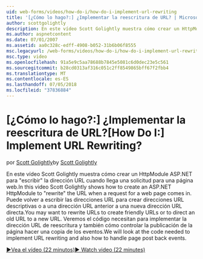```yaml
---
uid: web-forms/videos/how-do-i/how-do-i-implement-url-rewriting
title: '[¿Cómo lo hago?:] ¿Implementar la reescritura de URL? | Microsoft Docs'
author: scottgolightly
description: En este vídeo Scott Golightly muestra cómo crear un HttpModule ASP.NET ' reescribir ' la dirección URL cuando llega una solicitud para una página web. Es posible que desee volver a escribir...
ms.author: aspnetcontent
ms.date: 07/01/2007
ms.assetid: aa0c328c-edff-4908-b052-31b6b06f8555
msc.legacyurl: /web-forms/videos/how-do-i/how-do-i-implement-url-rewriting
msc.type: video
ms.openlocfilehash: 91a5e9c5aa78688b7845e5081c6d0dec23e5c561
ms.sourcegitcommit: b28cd0313af316c051c2ff8549865bff67f2fbb4
ms.translationtype: MT
ms.contentlocale: es-ES
ms.lasthandoff: 07/05/2018
ms.locfileid: "37836884"
---
```

<a name="how-do-i-implement-url-rewriting"></a><span data-ttu-id="1d6f4-105">[¿Cómo lo hago?:] ¿Implementar la reescritura de URL?</span><span class="sxs-lookup"><span data-stu-id="1d6f4-105">[How Do I:] Implement URL Rewriting?</span></span>
====================
<span data-ttu-id="1d6f4-106">por [Scott Golightly](https://github.com/scottgolightly)</span><span class="sxs-lookup"><span data-stu-id="1d6f4-106">by [Scott Golightly](https://github.com/scottgolightly)</span></span>

<span data-ttu-id="1d6f4-107">En este vídeo Scott Golightly muestra cómo crear un HttpModule ASP.NET para "escribir" la dirección URL cuando llega una solicitud para una página web.</span><span class="sxs-lookup"><span data-stu-id="1d6f4-107">In this video Scott Golightly shows how to create an ASP.NET HttpModule to "rewrite" the URL when a request for a web page comes in.</span></span> <span data-ttu-id="1d6f4-108">Puede volver a escribir las direcciones URL para crear direcciones URL descriptivas o a una dirección URL anterior a una nueva dirección URL directa.</span><span class="sxs-lookup"><span data-stu-id="1d6f4-108">You may want to rewrite URLs to create friendly URLs or to direct an old URL to a new URL.</span></span> <span data-ttu-id="1d6f4-109">Veremos el código necesitan para implementar la dirección URL de reescritura y también cómo controlar la publicación de la página hacer una copia de los eventos.</span><span class="sxs-lookup"><span data-stu-id="1d6f4-109">We will look at the code needed to implement URL rewriting and also how to handle page post back events.</span></span>

[<span data-ttu-id="1d6f4-110">&#9654;Vea el vídeo (22 minutos)</span><span class="sxs-lookup"><span data-stu-id="1d6f4-110">&#9654; Watch video (22 minutes)</span></span>](https://channel9.msdn.com/Blogs/ASP-NET-Site-Videos/how-do-i-implement-url-rewriting)

